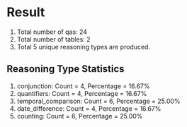 # Result<br/>
1. Total number of qas: 24<br/>
2. Total number of tables: 2<br/>
3. Total 5 unique reasoning types are produced.<br/>
## **Reasoning Type Statistics**<br/>
1. conjunction: Count = 4, Percentage = 16.67%<br/>
2. quantifiers: Count = 4, Percentage = 16.67%<br/>
3. temporal_comparison: Count = 6, Percentage = 25.00%<br/>
4. date_difference: Count = 4, Percentage = 16.67%<br/>
5. counting: Count = 6, Percentage = 25.00%<br/>

